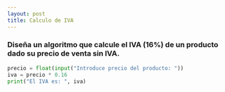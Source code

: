 ```yaml
---
layout: post
title: Calculo de IVA
---
```


### Diseña un algoritmo que calcule el IVA (16%) de un producto dado su precio de venta sin IVA.

```python
precio = float(input("Introduce precio del producto: "))
iva = precio * 0.16
print("El IVA es: ", iva)
```

